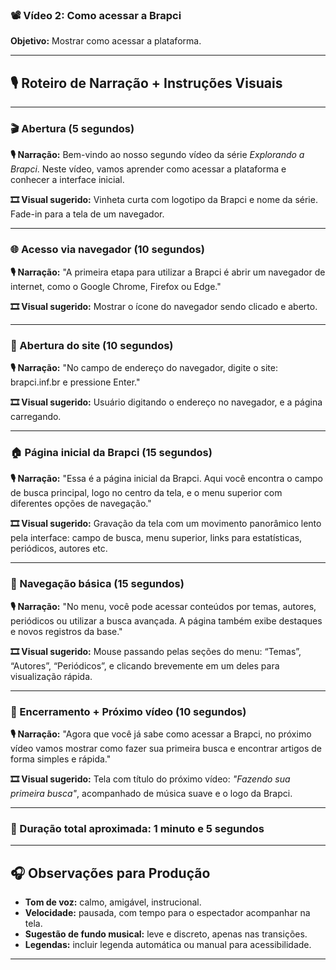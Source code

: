 ### 📽️ Vídeo 2: Como acessar a Brapci

**Objetivo:** Mostrar como acessar a plataforma.

---

## 🎙️ Roteiro de Narração + Instruções Visuais

---

### 🎬 Abertura (5 segundos)

**🎙️ Narração:**
Bem-vindo ao nosso segundo vídeo da série *Explorando a Brapci*. Neste vídeo, vamos aprender como acessar a plataforma e conhecer a interface inicial.

**🎞️ Visual sugerido:**
Vinheta curta com logotipo da Brapci e nome da série. Fade-in para a tela de um navegador.

---

### 🌐 Acesso via navegador (10 segundos)

**🎙️ Narração:**
"A primeira etapa para utilizar a Brapci é abrir um navegador de internet, como o Google Chrome, Firefox ou Edge."

**🎞️ Visual sugerido:**
Mostrar o ícone do navegador sendo clicado e aberto.

---

### 🔗 Abertura do site (10 segundos)

**🎙️ Narração:**
"No campo de endereço do navegador, digite o site: brapci.inf.br e pressione Enter."

**🎞️ Visual sugerido:**
Usuário digitando o endereço no navegador, e a página carregando.

---

### 🏠 Página inicial da Brapci (15 segundos)

**🎙️ Narração:**
"Essa é a página inicial da Brapci. Aqui você encontra o campo de busca principal, logo no centro da tela, e o menu superior com diferentes opções de navegação."

**🎞️ Visual sugerido:**
Gravação da tela com um movimento panorâmico lento pela interface: campo de busca, menu superior, links para estatísticas, periódicos, autores etc.

---

### 🧭 Navegação básica (15 segundos)

**🎙️ Narração:**
"No menu, você pode acessar conteúdos por temas, autores, periódicos ou utilizar a busca avançada. A página também exibe destaques e novos registros da base."

**🎞️ Visual sugerido:**
Mouse passando pelas seções do menu: “Temas”, “Autores”, “Periódicos”, e clicando brevemente em um deles para visualização rápida.

---

### 📢 Encerramento + Próximo vídeo (10 segundos)

**🎙️ Narração:**
"Agora que você já sabe como acessar a Brapci, no próximo vídeo vamos mostrar como fazer sua primeira busca e encontrar artigos de forma simples e rápida."

**🎞️ Visual sugerido:**
Tela com título do próximo vídeo: *"Fazendo sua primeira busca"*, acompanhado de música suave e o logo da Brapci.

---

### 📌 Duração total aproximada: 1 minuto e 5 segundos

---

## 🎧 Observações para Produção

- **Tom de voz:** calmo, amigável, instrucional.
- **Velocidade:** pausada, com tempo para o espectador acompanhar na tela.
- **Sugestão de fundo musical:** leve e discreto, apenas nas transições.
- **Legendas:** incluir legenda automática ou manual para acessibilidade.

---
